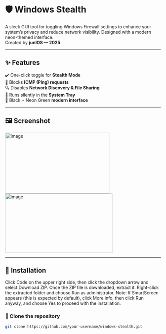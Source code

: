 # 🛡️ Windows Stealth

A sleek GUI tool for toggling Windows Firewall settings to enhance your system’s privacy and reduce network visibility. Designed with a modern neon-themed interface.  
Created by **junIOS — 2025**

---

## ✨ Features

✔️ One-click toggle for **Stealth Mode**  
🚫 Blocks **ICMP (Ping) requests**  
🔍 Disables **Network Discovery & File Sharing**  
🧭 Runs silently in the **System Tray**  
🎨 Black + Neon Green **modern interface**  

---

## 🖼️ Screenshot

<img width="337" height="196" alt="image" src="https://github.com/user-attachments/assets/555e7979-b351-4888-9b3a-1fdbe0b69e3d" />

<img width="347" height="192" alt="image" src="https://github.com/user-attachments/assets/afe9cbb1-f8d3-4d59-865d-ab72b6f91f2b" />

---

## 🚀 Installation

Click Code on the upper right side, then click the dropdown arrow and select Download ZIP. Once the ZIP file is downloaded, extract it. Right-click the extracted folder and choose Run as administrator.
Note: If SmartScreen appears (this is expected by default), click More info, then click Run anyway, and choose Yes to proceed with the installation.

### 📁 Clone the repository

```bash
git clone https://github.com/your-username/windows-stealth.git

